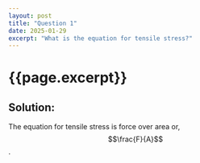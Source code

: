 ```yaml
---
layout: post
title: "Question 1"
date: 2025-01-29
excerpt: "What is the equation for tensile stress?"
---
```


# {{page.excerpt}}

## Solution:
The equation for tensile stress is force over area or, $$\frac{F}{A}$$. 